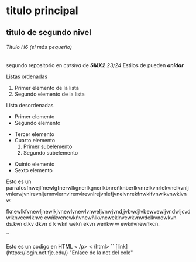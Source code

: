 # titulo principal 

## titulo de segundo nivel 

###### Titulo H6 (el más pequeño)

segundo repositorio en _cursiva_ de **_SMX2_** *23/24*
Estilos de pueden **_anidar_**

Listas ordenadas 
1. Primer elemento de la lista
2. Segundo elemento de la lista 

Lista desordenadas

* Primer elemento 
* Segundo elemento
- Tercer elemento 
- Cuarto elemento
    1. Primer subelemento
    2. Segundo subelemento
+ Quinto elemento
+ Sexto elemento

Esto es un parrafosfnwejlfnewlgfnerwlkgnerlkgnerlkbnreñknberlkvnrelkvnrlekvnelkvnljvnlerwjvnlrevnljemnvlernvlrenvlrevnlrejvnlefjvnelvnrekfnwklfvnwlkvnwklvnw.

fknewlkfvnewljnewlkjvnewlvnewlvnweljvnwjvnd,jvbwdjlvbewvewljvndwljcvdwlknvcewlknvc ewñkvcnewkñvnewñlkvncweklnvewkvnwdelkvndwkvn ds.kvn d.kv dkvn d  k wkñ wekñ ekvn weñkw w ewkñvnewñkcn.

``
<html>
<head>
<body>
    <p> Esto es un codigo en HTML < /p>
        <body>
< /html>
``
[link] (https://login.net.fje.edu/) "Enlace de la net del cole"



